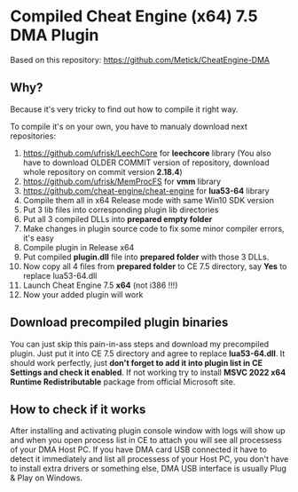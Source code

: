 # Compiled Cheat Engine (x64) 7.5 DMA Plugin
Based on this repository: https://github.com/Metick/CheatEngine-DMA

## Why?
Because it's very tricky to find out how to compile it right way. 

To compile it's on your own, you have to manualy download next repositories:
1. https://github.com/ufrisk/LeechCore for **leechcore** library (You also have to download OLDER COMMIT version of repository, download whole repository on commit version **2.18.4**)
2. https://github.com/ufrisk/MemProcFS for **vmm** library
3. https://github.com/cheat-engine/cheat-engine for **lua53-64** library
4. Compile them all in x64 Release mode with same Win10 SDK version
5. Put 3 lib files into corresponding plugin lib directories
6. Put all 3 compiled DLLs into **prepared empty folder**
7. Make changes in plugin source code to fix some minor compiler errors, it's easy
8. Compile plugin in Release x64
9. Put compiled **plugin.dll** file into **prepared folder** with those 3 DLLs.
10. Now copy all 4 files from **prepared folder** to CE 7.5 directory, say **Yes** to replace lua53-64.dll
11. Launch Cheat Engine 7.5 **x64** (not i386 !!!)
12. Now your added plugin will work

## Download precompiled plugin binaries
You can just skip this pain-in-ass steps and download my precompiled plugin. Just put it into CE 7.5 directory and agree to replace **lua53-64.dll**. It should work perfectly, just **don't forget to add it into plugin list in CE Settings and check it enabled**.
If not working try to install **MSVC 2022 x64 Runtime Redistributable** package from official Microsoft site.

## How to check if it works
After installing and activating plugin console window with logs will show up and when you open process list in CE to attach you will see all processess of your DMA Host PC. If you have DMA card USB connected it have to detect it immediately and list all processess of your Host PC, you don't have to install extra drivers or something else, DMA USB interface is usually Plug & Play on Windows.
